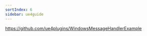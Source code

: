 ```yaml
---
sortIndex: 6
sidebar: ue4guide
---
```


<https://github.com/ue4plugins/WindowsMessageHandlerExample>
